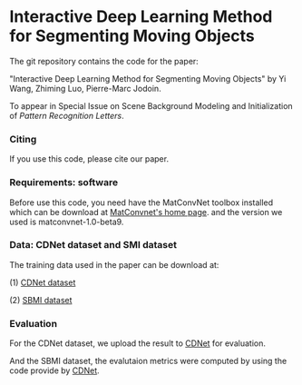 # Interactive Deep Learning Method for Segmenting Moving Objects

The git repository contains the code for the paper: 

"Interactive Deep Learning Method for Segmenting Moving Objects" by Yi Wang, Zhiming Luo, Pierre-Marc Jodoin. 

To appear in Special Issue on Scene Background Modeling and Initialization of *Pattern Recognition Letters*.


### Citing

If you use this code, please cite our paper.

    
### Requirements: software

Before use this code, you need have the MatConvNet toolbox installed which can be download at [MatConvnet's home page](http://www.vlfeat.org/matconvnet/). and the version we used is matconvnet-1.0-beta9.

### Data: CDNet dataset and SMI dataset

The training data used in the paper can be download at: 

(1) [CDNet dataset](https://drive.google.com/open?id=0B5R9-JLKvJcvdHBYQVlRV1FoQ3M)

(2) [SBMI dataset](https://drive.google.com/open?id=0B5R9-JLKvJcva2RvaDk2SVgyb2s)

### Evaluation

For the CDNet dataset, we upload the result to [CDNet](http://changedetection.net/) for evaluation.

And the SBMI dataset, the evalutaion metrics were computed by using the code provide by [CDNet](http://changedetection.net/).



